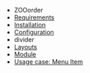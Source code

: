 - ZOOorder
- [Requirements](ZOOorder/requirements.md)
- [Installation](ZOOorder/installation.md)
- [Configuration](ZOOorder/configuration.md)
- divider
- [Layouts](ZOOorder/layouts.md)
- [Module](ZOOorder/module.md)
- [Usage case: Menu Item](ZOOorder/usagecase_menuitem.md)